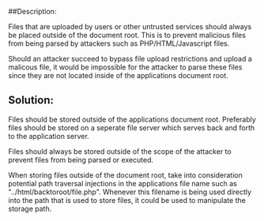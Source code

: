 ##Description:

Files that are uploaded by users or other untrusted services should always be placed outside
of the document root. This is to prevent malicious files from being parsed by attackers such as PHP/HTML/Javascript files.

Should an attacker succeed to bypass file upload restrictions and upload a malicous file, it would
be impossible for the attacker to parse these files since they are not located inside of the
applications document root.

## Solution:

Files should be stored outside of the applications document root. Preferably files should be stored
on a seperate file server which serves back and forth to the application server. 

Files should always be stored outside of the scope of the attacker to prevent files from
being parsed or executed.

When storing files outside of the document root, take into consideration potential path traversal injections
in the applications file name such as "../html/backtoroot/file.php". Whenever this filename is being used directly
into the path that is used to store files, it could be used to manipulate the storage path.
